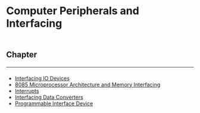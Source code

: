 <!--markdown practice-->
# Computer Peripherals and Interfacing


## </br>Chapter<hr/>

- [Interfacing IO Devices][P1]
- [8085 Microprocessor Architecture and Memory Interfacing][P2]
- [Interrupts][P3]
- [Interfacing Data Converters][P4]
- [Programmable Interface Device][P5]





<!--Links-->
[P1]: https://github.com/HasanTarik-REC/Note-Collections/blob/Feature/Fourth%20Year/Odd%20Semester/Computer%20Peripherals%20and%20Interfacing/Interfacing%20IO%20Devices/Interfacing%20IO%20Devices.md
[P2]: https://github.com/HasanTarik-REC/Note-Collections/blob/Feature/Fourth%20Year/Odd%20Semester/Computer%20Peripherals%20and%20Interfacing/8085%20Microprocessor%20Architecture%20and%20Memory%20Interfacing/8085%20Microprocessor%20Architecture%20and%20Memory%20Interfacing.md
[P3]: https://github.com/HasanTarik-REC/Note-Collections/blob/Feature/Fourth%20Year/Odd%20Semester/Computer%20Peripherals%20and%20Interfacing/Interrupts/Interrupts.md
[P4]: https://github.com/HasanTarik-REC/Note-Collections/blob/Feature/Fourth%20Year/Odd%20Semester/Computer%20Peripherals%20and%20Interfacing/Interfacing%20Data%20Converters/Interfacing%20Data%20Converters.md
[P5]: https://github.com/HasanTarik-REC/Note-Collections/blob/Feature/Fourth%20Year/Odd%20Semester/Computer%20Peripherals%20and%20Interfacing/Programmable%20Interface%20Device/Programmable%20Interface%20Device.md
<!--End-->

